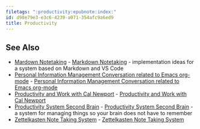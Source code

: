 ```yaml
---
filetags: ":productivity:epubnote:index:"
id: d98e79e3-e3c6-4239-a071-354afc9a6ed9
title: Productivity
---
```


## See Also

- [Mardown Notetaking](../370-education-info-markdown-notetaking) -
  [Markdown Notetaking](id:92f9d2eb-ff99-46fb-911c-8d02af2179ad) -
  implementation ideas for a system based on Markdown and VS Code
- [Personal Information Management Conversation related to Emacs
  org-mode](../370-education-info-personal-knowledge-management-system-conversation-emacs-mode) -
  [Personal Information Management Conversation related to Emacs
  org-mode](id:20a98beb-547b-4dd5-822b-97a1cd5952f9)
- [Productivity and Work with Cal
  Newport](../370-education-info-productivity-cal-newport) -
  [Productivity and Work with Cal
  Newport](id:0044bdc0-c260-457a-8a2e-2bb025cb8888)
- [Productivity System Second
  Brain](../370-education-info-productivity-system-second-brain) -
  [Productivity System Second
  Brain](id:81a88400-1933-47d3-92a4-7381508c342c) - a system for
  managing things so your brain does not have to remember
- [Zettelkasten Note Taking
  System](../370-education-info-productivity-system-zettelkasten) -
  [Zettelkasten Note Taking
  System](id:87d0d6bc-4daa-424f-ba0b-5613c285e4a7)
